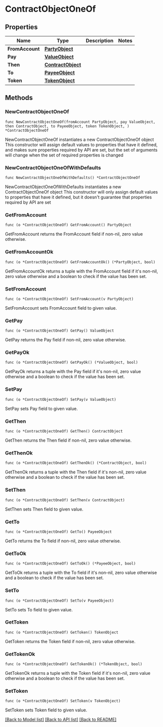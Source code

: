 # ContractObjectOneOf

## Properties

Name | Type | Description | Notes
------------ | ------------- | ------------- | -------------
**FromAccount** | [**PartyObject**](PartyObject.md) |  | 
**Pay** | [**ValueObject**](ValueObject.md) |  | 
**Then** | [**ContractObject**](ContractObject.md) |  | 
**To** | [**PayeeObject**](PayeeObject.md) |  | 
**Token** | [**TokenObject**](TokenObject.md) |  | 

## Methods

### NewContractObjectOneOf

`func NewContractObjectOneOf(fromAccount PartyObject, pay ValueObject, then ContractObject, to PayeeObject, token TokenObject, ) *ContractObjectOneOf`

NewContractObjectOneOf instantiates a new ContractObjectOneOf object
This constructor will assign default values to properties that have it defined,
and makes sure properties required by API are set, but the set of arguments
will change when the set of required properties is changed

### NewContractObjectOneOfWithDefaults

`func NewContractObjectOneOfWithDefaults() *ContractObjectOneOf`

NewContractObjectOneOfWithDefaults instantiates a new ContractObjectOneOf object
This constructor will only assign default values to properties that have it defined,
but it doesn't guarantee that properties required by API are set

### GetFromAccount

`func (o *ContractObjectOneOf) GetFromAccount() PartyObject`

GetFromAccount returns the FromAccount field if non-nil, zero value otherwise.

### GetFromAccountOk

`func (o *ContractObjectOneOf) GetFromAccountOk() (*PartyObject, bool)`

GetFromAccountOk returns a tuple with the FromAccount field if it's non-nil, zero value otherwise
and a boolean to check if the value has been set.

### SetFromAccount

`func (o *ContractObjectOneOf) SetFromAccount(v PartyObject)`

SetFromAccount sets FromAccount field to given value.


### GetPay

`func (o *ContractObjectOneOf) GetPay() ValueObject`

GetPay returns the Pay field if non-nil, zero value otherwise.

### GetPayOk

`func (o *ContractObjectOneOf) GetPayOk() (*ValueObject, bool)`

GetPayOk returns a tuple with the Pay field if it's non-nil, zero value otherwise
and a boolean to check if the value has been set.

### SetPay

`func (o *ContractObjectOneOf) SetPay(v ValueObject)`

SetPay sets Pay field to given value.


### GetThen

`func (o *ContractObjectOneOf) GetThen() ContractObject`

GetThen returns the Then field if non-nil, zero value otherwise.

### GetThenOk

`func (o *ContractObjectOneOf) GetThenOk() (*ContractObject, bool)`

GetThenOk returns a tuple with the Then field if it's non-nil, zero value otherwise
and a boolean to check if the value has been set.

### SetThen

`func (o *ContractObjectOneOf) SetThen(v ContractObject)`

SetThen sets Then field to given value.


### GetTo

`func (o *ContractObjectOneOf) GetTo() PayeeObject`

GetTo returns the To field if non-nil, zero value otherwise.

### GetToOk

`func (o *ContractObjectOneOf) GetToOk() (*PayeeObject, bool)`

GetToOk returns a tuple with the To field if it's non-nil, zero value otherwise
and a boolean to check if the value has been set.

### SetTo

`func (o *ContractObjectOneOf) SetTo(v PayeeObject)`

SetTo sets To field to given value.


### GetToken

`func (o *ContractObjectOneOf) GetToken() TokenObject`

GetToken returns the Token field if non-nil, zero value otherwise.

### GetTokenOk

`func (o *ContractObjectOneOf) GetTokenOk() (*TokenObject, bool)`

GetTokenOk returns a tuple with the Token field if it's non-nil, zero value otherwise
and a boolean to check if the value has been set.

### SetToken

`func (o *ContractObjectOneOf) SetToken(v TokenObject)`

SetToken sets Token field to given value.



[[Back to Model list]](../README.md#documentation-for-models) [[Back to API list]](../README.md#documentation-for-api-endpoints) [[Back to README]](../README.md)


